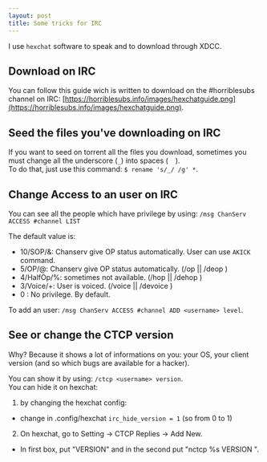 ```yaml
---
layout: post
title: Some tricks for IRC
---
```

I use ```hexchat``` software to speak and to download through XDCC.

## Download on IRC

You can follow this guide wich is written to download on the #horriblesubs channel on IRC: [https://horriblesubs.info/images/hexchatguide.png](https://horriblesubs.info/images/hexchatguide.png).

## Seed the files you've downloading on IRC

If you want to seed on torrent all the files you download, sometimes you must change all the underscore (```_```) into spaces (```  ```).
<br>To do that, just use this command: ```$ rename 's/_/ /g' *```.

## Change Access to an user on IRC

You can see all the people which have privilege by using: ```/msg ChanServ ACCESS #channel LIST```

The default value is:

  * 10/SOP/&: Chanserv give OP status automatically. User can use ```AKICK``` command.
  * 5/OP/@: Chanserv give OP status automatically. (/op <username> || /deop <username>)
  * 4/HalfOp/%: sometimes not available. (/hop <username> || /dehop <username>)
  * 3/Voice/+: User is voiced. (/voice <username> || /devoice <username>)
  * 0 : No privilege. By default.

To add an user: ```/msg ChanServ ACCESS #channel ADD <username> level```.

## See or change the CTCP version

Why? Because it shows a lot of informations on you: your OS, your client version (and so which bugs are available for a hacker).

You can show it by using: ```/ctcp <username> version```.<br>
You can hide it on hexchat:

 1. by changing the hexchat config:
   * change in .config/hexchat ```irc_hide_version = 1``` (so from 0 to 1)
 2. On hexchat, go to Setting → CTCP Replies → Add New.
   * In first box, put "VERSION" and in the second put "nctcp %s VERSION <what you want>".
